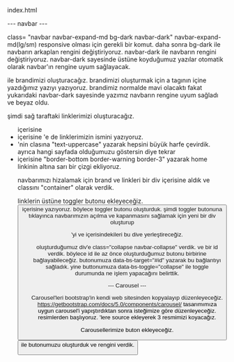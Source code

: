 index.html 

--- navbar ---

class= "navbar navbar-expand-md bg-dark navbar-dark"
navbar-expand-md(lg/sm) responsive olması için gerekli bir komut. daha sonra bg-dark ile navbarın arkaplan rengini değiştiriyoruz. navbar-dark ile navbarın rengini değiştiriyoruz. navbar-dark sayesinde üstüne koyduğumuz yazılar otomatik olarak navbar'ın rengine uyum sağlayacak.

<a class="navbar-brand"> ile brandimizi oluşturacağız. brandimizi oluşturmak için a tagının içine yazdığımız yazıyı yazıyoruz. brandimiz normalde mavi olacaktı fakat yukarıdaki navbar-dark sayesinde yazımız navbarın rengine uyum sağladı ve beyaz oldu.

şimdi sağ taraftaki linklerimizi oluşturacağız. <ul class="navbar-nav"> içerisine <li class="nav-item"> içerisine <a class="nav-link">'e de linklerimizin ismini yazıyoruz. <li>'nin clasına "text-uppercase" yazarak hepsini büyük harfe çevirdik. ayrıca hangi sayfada olduğumuzu göstersin diye tekrar <li> içerisine "border-bottom border-warning border-3" yazarak home linkinin altına sarı bir çizgi ekliyoruz. 

navbarımızı hizalamak için brand ve linkleri bir div içerisine aldık ve classını "container" olarak verdik.

linklerin üstüne toggler butonu ekleyeceğiz. <button class="navbar-toogler"> içerisine <span class="navbar-toggler-icon"></span> yazıyoruz. böylece toggler butonu oluşturduk. şimdi toggler butonuna tıklayınca navbarımızın açılma ve kapanmasını sağlamak için yeni bir div oluşturup <ul> 'yi ve içerisindekileri bu dive yerleştireceğiz.

oluşturduğumuz div'e class="collapse navbar-collapse" verdik. ve bir id verdik. böylece id ile az önce oluşturduğumuz butonu birbirine bağlayabileceğiz. 
butonumuza data-bs-target="#id" yazarak bu bağlantıyı sağladık. yine buttonumuza data-bs-toggle="collapse" ile toggle durumunda ne işlem yapacağını belirttik.

--- Carousel ---

Carousel'leri bootstrap'in kendi web sitesinden kopyalayıp düzenleyeceğiz.
https://getbootstrap.com/docs/5.0/components/carousel/
tasarımımıza uygun carousel'i yapıştırdıktan sonra isteğimize göre düzenleyeceğiz. resimlerden başlıyoruz. <img>'lere source ekleyerek 3 resmimizi koyacağız.

Carousellerimize buton ekleyeceğiz. <button class="btn btn-warning"> ile butonumuzu oluşturduk ve rengini verdik.